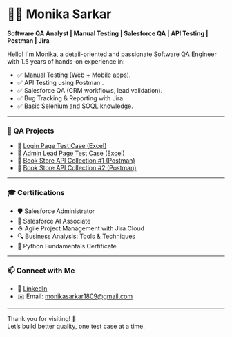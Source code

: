 # 👩‍💻 Monika Sarkar

**Software QA Analyst | Manual Testing | Salesforce QA | API Testing | Postman | Jira**

Hello! I'm Monika, a detail-oriented and passionate Software QA Engineer with 1.5 years of hands-on experience in:

- ✅ Manual Testing (Web + Mobile apps).  
- ✅ API Testing using Postman .
- ✅ Salesforce QA (CRM workflows, lead validation). 
- ✅ Bug Tracking & Reporting with Jira.  
- ✅ Basic Selenium and SOQL knowledge.

---

### 🧪 QA Projects

- 📌 [Login Page Test Case (Excel)](https://docs.google.com/spreadsheets/d/1R10ysCS7JSAs83iAobD1TGo_vtO1xzg1T3PL-MYrt-Y/edit?usp=sharing)  
- 📌 [Admin Lead Page Test Case (Excel)](https://docs.google.com/spreadsheets/d/1_yASleMSMrlNjZt0iL_5Wh0Y4pWw1pLzyAyIZAKQ80U/edit?usp=sharing)  
- 📌 [Book Store API Collection #1 (Postman)](https://drive.google.com/file/d/19Yvb8lwsKke5bf6_1R-HHDWdhTMzawN-/view?usp=sharing)  
- 📌 [Book Store API Collection #2 (Postman)](https://drive.google.com/file/d/1Yli-4UmSyV2TDdkNfwbjHvZ0wun8au9t/view?usp=sharing)

---

### 🎓 Certifications

- 🛡 Salesforce Administrator  
- 🧠 Salesforce AI Associate  
- ⚙️ Agile Project Management with Jira Cloud  
- 🔍 Business Analysis: Tools & Techniques  
- 🐍 Python Fundamentals Certificate

---

### 📫 Connect with Me
 
- 💼 [LinkedIn](https://www.linkedin.com/in/monikasarkar1809)  
- ✉️ Email: monikasarkar1809@gmail.com

---

Thank you for visiting! 🙏  
Let’s build better quality, one test case at a time.
